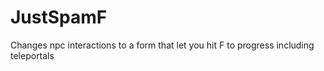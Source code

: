 # JustSpamF
Changes npc interactions to a form that let you hit F to progress including teleportals
